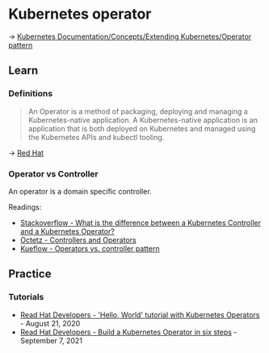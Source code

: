 # Kubernetes operator

→ [Kubernetes Documentation/Concepts/Extending Kubernetes/Operator pattern](https://kubernetes.io/docs/concepts/extend-kubernetes/operator/)

## Learn

### Definitions

> An Operator is a method of packaging, deploying and managing a Kubernetes-native application. A Kubernetes-native application is an application that is both deployed on Kubernetes and managed using the Kubernetes APIs and kubectl tooling.

→ [Red Hat](https://cloud.redhat.com/learn/topics/operators)

### Operator vs Controller

An operator is a domain specific controller.

Readings:

* [Stackoverflow - What is the difference between a Kubernetes Controller and a Kubernetes Operator?](https://stackoverflow.com/questions/47848258/kubernetes-controller-vs-kubernetes-operator#47857073)
* [Octetz - Controllers and Operators](https://octetz.com/docs/2019/2019-10-13-controllers-and-operators/)
* [Kueflow - Operators vs. controller pattern](https://github.com/kubeflow/tf-operator/issues/300)

## Practice

### Tutorials

* [Read Hat Developers - 'Hello, World' tutorial with Kubernetes Operators](https://developers.redhat.com/blog/2020/08/21/hello-world-tutorial-with-kubernetes-operators) - August 21, 2020
* [Read Hat Developers - Build a Kubernetes Operator in six steps](https://developers.redhat.com/articles/2021/09/07/build-kubernetes-operator-six-steps) - September 7, 2021
